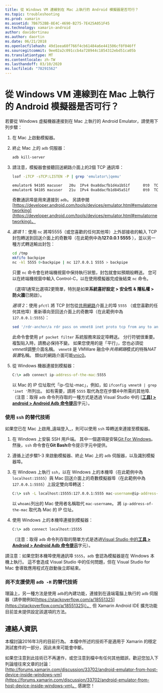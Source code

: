 ```yaml
---
title: 從 Windows VM 連線到在 Mac 上執行的 Android 模擬器是否可行？
ms.topic: troubleshooting
ms.prod: xamarin
ms.assetid: 7B6752BB-8E4C-4690-B275-7E425A051F45
ms.technology: xamarin-android
author: davidortinau
ms.author: daortin
ms.date: 06/21/2018
ms.openlocfilehash: 49d1eea60f766f4cb61484a6e441506cf8f046ff
ms.sourcegitcommit: 9ee02a2c091ccb4a728944c1854312ebd51ca05b
ms.translationtype: MT
ms.contentlocale: zh-TW
ms.lasthandoff: 03/10/2020
ms.locfileid: "78291562"
---
```

# <a name="is-it-possible-to-connect-to-android-emulators-running-on-a-mac-from-a-windows-vm"></a>從 Windows VM 連線到在 Mac 上執行的 Android 模擬器是否可行？

若要從 Windows 虛擬機器連接到在 Mac 上執行的 Android Emulator，請使用下列步驟：

1. 在 Mac 上啟動模擬器。

2. 終止 Mac 上的 `adb` 伺服器：

    ```bash
    adb kill-server
    ```

3. 請注意，模擬器會接聽回送網路介面上的2個 TCP 通訊埠：

    ```bash
    lsof -iTCP -sTCP:LISTEN -P | grep 'emulator\|qemu'

    emulator6 94105 macuser   20u  IPv4 0xa8dacfb1d4a1b51f      0t0  TCP localhost:5555 (LISTEN)
    emulator6 94105 macuser   21u  IPv4 0xa8dacfb1d845a51f      0t0  TCP localhost:5554 (LISTEN)
    ```

    奇數通訊埠是用來連接到 `adb`。 另請參閱[https://developer.android.com/tools/devices/emulator.html#emulatornetworking](https://developer.android.com/tools/devices/emulator.html#emulatornetworking)。

4. _選項 1_：使用 `nc` 將埠5555（或您喜歡的任何其他埠）上外部接收的輸入 TCP 封包轉送到回送介面上的奇數埠（在此範例中為**127.0.0.1 5555** ），並以另一種方式轉送輸出封包：

    ```bash
    cd /tmp
    mkfifo backpipe
    nc -kl 5555 0<backpipe | nc 127.0.0.1 5555 > backpipe
    ```

    只要 `nc` 命令會在終端機視窗中保持執行狀態，封包就會如預期般轉送。 您可以在終端機視窗中輸入 Control-C，以在使用模擬器完成後結束 `nc` 命令。

    （選項1通常比選項2更簡單，特別是如果**系統喜好設定 > 安全性 & 隱私權 > 防火牆**已開啟）。

    _選項 2_：使用 `pfctl` 將 TCP 封包從[共用網路](https://kb.parallels.com/en/4948)介面上的埠 `5555` （或您喜歡的任何其他埠）重新導向至回送介面上的奇數埠（在此範例中為`127.0.0.1:5555`）：

    ```bash
    sed '/rdr-anchor/a rdr pass on vmnet8 inet proto tcp from any to any port 5555 -> 127.0.0.1 port 5555' /etc/pf.conf | sudo pfctl -ef -
    ```

    此命令會使用 `pf packet filter` 系統服務來設定埠轉送。 分行符號很重要。 複製貼入時，請務必保持不變。 如果您使用的是「平行」，您也必須從*vmnet8*調整介面名稱。 `vmnet8` 是 VMWare 融合中*共用網路*模式的特殊*NAT 裝置*名稱。 類似的網路介面可能[vnic0](https://download.parallels.com/doc/psbm/en/Parallels_Server_Bare_Metal_Users_Guide/29258.htm)。

5. 從 Windows 機器連接到模擬器：

    ```cmd
    C:\> adb connect ip-address-of-the-mac:5555
    ```

    以 Mac 的 IP 位址取代「ip-位址-mac」，例如，如 `ifconfig vmnet8 | grep 'inet '`所列出。 如有需要，請將 `5555` 取代為您在步驟4中所需的其他埠\. （注意：取得 `adb` 命令列存取的一種方式是透過 Visual Studio 中的 [[**工具] > android > Android Adb 命令提示**](~/cross-platform/troubleshooting/questions/version-logs.md#adb-logcat)字元）。

### <a name="alternate-technique-using-ssh"></a>使用 `ssh` 的替代技術

如果您已在 Mac 上啟用_遠端登入_，則可以使用 `ssh` 埠轉送來連接至模擬器。

1. 在 Windows 上安裝 SSH 用戶端。 其中一個選項是安裝[Git For Windows](https://git-for-windows.github.io/)。 然後，`ssh` 命令會在**Git Bash**命令提示字元中提供。

2. 遵循上述步驟1-3 來啟動模擬器、終止 Mac 上的 `adb` 伺服器，以及識別模擬器埠。

3. 在 Windows 上執行 `ssh`，以在 Windows 上的本機埠（在此範例中為`localhost:15555`）與 Mac 回送介面上的奇數模擬器埠（在此範例中為`127.0.0.1:5555`）上設定雙向埠轉送：

    ```cmd
    C:\> ssh -L localhost:15555:127.0.0.1:5555 mac-username@ip-address-of-the-mac
    ```

    以 `whoami`列出的 Mac 使用者名稱取代 `mac-username`。 將 `ip-address-of-the-mac` 取代為 Mac 的 IP 位址。

4. 使用 Windows 上的本機埠連接到模擬器：

    ```cmd
    C:\> adb connect localhost:15555
    ```

    （注意：取得 `adb` 命令列存取的簡單方式是透過[Visual Studio 中的**工具 > Android > Android Adb 命令提示**](~/cross-platform/troubleshooting/questions/version-logs.md#adb-logcat)字元）。

請注意：如果您對本機埠使用通訊埠 `5555`，`adb` 會認為模擬器是在 Windows 本機上執行。 這不會造成 Visual Studio 中的任何問題，但在 Visual Studio for Mac 會導致應用程式在啟動後立即結束。

### <a name="alternate-technique-using-adb--h-is-not-yet-supported"></a>尚不支援使用 `adb -H` 的替代技術

理論上，另一種方法是使用 `adb`的內建功能，連接到在遠端電腦上執行的 `adb` 伺服器（請參閱例如[https://stackoverflow.com/a/18551325](https://stackoverflow.com/a/18551325)）。
但 Xamarin Android IDE 擴充功能目前並未提供設定該選項的方法。

## <a name="contact-information"></a>連絡人資訊

本檔討論2016年3月的目前行為。 本檔中所述的技術不是適用于 Xamarin 的穩定測試套件的一部分，因此未來可能會中斷。

如果您注意到此技術已不再運作，或您注意到檔中有任何其他錯誤，歡迎您加入下列論壇往來文章的討論： [http://forums.xamarin.com/discussion/33702/android-emulator-from-host-device-inside-windows-vm](https://forums.xamarin.com/discussion/33702/android-emulator-from-host-device-inside-windows-vm)。
感謝您！
